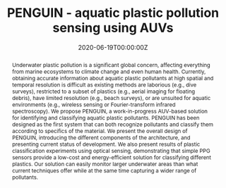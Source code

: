 ---
title: PENGUIN - aquatic plastic pollution sensing using AUVs

# Authors
# If you created a profile for a user (e.g. the default `admin` user), write the username (folder name) here
# and it will be replaced with their full name and linked to their profile.
authors:
  - Huber Flores
  - admin 
  - Naser Hossein Motlagh
  - Mohan Liyanage
  - Monica Passananti
  - Sasu Tarkoma
  - Moustafa Youssef
  - Petteri Nurmi

# Author notes (optional)
#author_notes:
#  - 'Equal contribution'
#  - 'Equal contribution' #yyyy-mm-dd

date: '2020-06-19T00:00:00Z'
doi: 'https://doi.org/10.1145/3396864.3399704'

# Schedule page publish date (NOT publication's date).
publishDate: '2020-06-19T00:00:00Z'

# Publication type.
# Accepts a single type but formatted as a YAML list (for Hugo requirements).
# Enter a publication type from the CSL standard.
publication_types: ['paper-conference']

# Publication name and optional abbreviated publication name.
publication: In Proceedings of the *ACM Workshop on Micro Aerial Vehicle Networks, Systems, and Applications (DroNet)* (pp. 1-6)
publication_short: In *ACM Workshop on Micro Aerial Vehicle Networks, Systems, and Applications* (pp. 1-6)

abstract: Underwater plastic pollution is a significant global concern, affecting everything from marine ecosystems to climate change and even human health. Currently, obtaining accurate information about aquatic plastic pollutants at high spatial and temporal resolution is difficult as existing methods are laborious (e.g., dive surveys), restricted to a subset of plastics (e.g., aerial imaging for floating debris), have limited resolution (e.g., beach surveys), or are unsuited for aquatic environments (e.g., wireless sensing or Fourier-transform infrared spectroscopy). We propose PENGUIN, a work-in-progress AUV-based solution for identifying and classifying aquatic plastic pollutants. PENGUIN has been designed as the first system that can both recognize pollutants and classify them according to specifics of the material. We present the overall design of PENGUIN, introducing the different components of the architecture, and presenting current status of development. We also present results of plastic classification experiments using optical sensing, demonstrating that simple PPG sensors provide a low-cost and energy-efficient solution for classifying different plastics. Our solution can easily monitor larger underwater areas than what current techniques offer while at the same time capturing a wider range of pollutants.

# Summary. An optional shortened abstract.
summary: "..."

tags: []

# Display this page in the Featured widget?
featured: true

# Custom links (uncomment lines below)
# links:
# - name: Custom Link
#   url: http://example.org

url_pdf: 'https://researchportal.helsinki.fi/files/137148767/PENGUIN_Aquatic_Plastic_Pollution_Sensing_using_AUVs.pdf'
#url_code: 'https://github.com/wowchemy/wowchemy-hugo-themes'
#url_dataset: 'https://github.com/wowchemy/wowchemy-hugo-themes'
#url_poster: ''
#url_project: ''
#url_slides: ''
#url_source: 'https://github.com/wowchemy/wowchemy-hugo-themes'
#url_video: 'https://youtube.com'

# Featured image
# To use, add an image named `featured.jpg/png` to your page's folder.
image:
  caption: 'Image credit: [**Unsplash**](https://unsplash.com/photos/pLCdAaMFLTE)'
  focal_point: ''
  preview_only: false

# Associated Projects (optional).
#   Associate this publication with one or more of your projects.
#   Simply enter your project's folder or file name without extension.
#   E.g. `internal-project` references `content/project/internal-project/index.md`.
#   Otherwise, set `projects: []`.
#projects:
#  - example

# Slides (optional).
#   Associate this publication with Markdown slides.
#   Simply enter your slide deck's filename without extension.
#   E.g. `slides: "example"` references `content/slides/example/index.md`.
#   Otherwise, set `slides: ""`.
#slides: example


#{{% callout note %}}
#Click the _Cite_ button above to demo the feature to enable visitors to import publication metadata into their reference management software.
#{{% /callout %}}

#{{% callout note %}}
#Create your slides in Markdown - click the _Slides_ button to check out the example.
#{{% /callout %}}

#Add the publication's **full text** or **supplementary notes** here. You can use rich formatting such as including [code, math, and images](https://wowchemy.com/docs/content/writing-markdown-latex/).
---